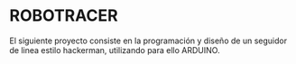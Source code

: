 # ROBOTRACER

El siguiente proyecto consiste en la programación y diseño de un seguidor de linea estilo hackerman, utilizando para ello ARDUINO.
